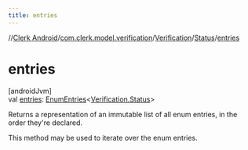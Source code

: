 ```yaml
---
title: entries
---
```

//[Clerk Android](../../../../index.html)/[com.clerk.model.verification](../../index.html)/[Verification](../index.html)/[Status](index.html)/[entries](entries.html)



# entries



[androidJvm]\
val [entries](entries.html): [EnumEntries](https://kotlinlang.org/api/latest/jvm/stdlib/kotlin-stdlib/kotlin.enums/-enum-entries/index.html)&lt;[Verification.Status](index.html)&gt;



Returns a representation of an immutable list of all enum entries, in the order they're declared.



This method may be used to iterate over the enum entries.




